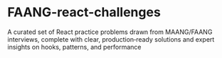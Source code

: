 # FAANG-react-challenges
A curated set of React practice problems drawn from MAANG/FAANG interviews, complete with clear, production‑ready solutions and expert insights on hooks, patterns, and performance
